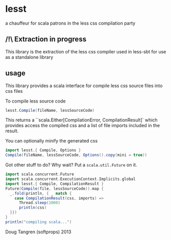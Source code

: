 # lesst

a chauffeur for scala patrons in the less css compilation party

## /!\ Extraction in progress

This library is the extraction of the less css compiler used
in less-sbt for use as a standalone library


## usage

This library provides a scala interface for compile less css source files into css files

To compile less source code

```scala
lesst.Compile(fileName, lessSourceCode)
```

This returns a ``scala.Either[CompilationError, CompilationResult]` which provides access the compiled css
and a list of file imports included in the result.

You can optionally minify the generated css 

```scala
import lesst.{ Compile, Options }
Compile(fileName, lessSourceCode, Options().copy(mini = true))
```

Got other stuff to do? Why wait? Put a `scala.util.Future` on it.


```scala
import scala.concurrent.Future
import scala.concurrent.ExecutionContext.Implicits.global
import lesst.{ Compile, CompilationResult }
Future(Compile(file, lessSourceCode)).map {
  _.fold(println, { _ match {
    case CompilationResult(css, imports) =>
      Thread.sleep(1000)
      println(css)
  }})
}
println("compiling scala...")
```

Doug Tangren (softprops) 2013
